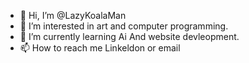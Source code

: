 - 👋 Hi, I’m @LazyKoalaMan
- 👀 I’m interested in art and computer programming.
- 🌱 I’m currently learning Ai And website devleopment.
- 📫 How to reach me Linkeldon or email

<!---
LazyKoalaMan/LazyKoalaMan is a ✨ special ✨ repository because its `README.md` (this file) appears on your GitHub profile.
You can click the Preview link to take a look at your changes.
--->
